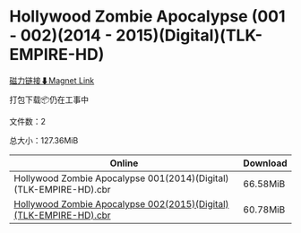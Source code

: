 # Hollywood Zombie Apocalypse (001 - 002)(2014 - 2015)(Digital)(TLK-EMPIRE-HD)

[磁力链接⬇Magnet Link](magnet:?xt=urn:btih:e97e0f71ed433cf3cbe57d074f9df6963b43d955&dn=Hollywood%20Zombie%20Apocalypse%20%28001%20-%20002%29%282014%20-%202015%29%28Digital%29%28TLK-EMPIRE-HD%29)

打包下载📦仍在工事中

文件数：2

总大小：127.36MiB

Online | Download
--- | ---
Hollywood Zombie Apocalypse 001(2014)(Digital)(TLK-EMPIRE-HD).cbr | 66.58MiB
[Hollywood Zombie Apocalypse 002(2015)(Digital)(TLK-EMPIRE-HD).cbr](https://github.com/alicewish/markdown/blob/master/comic/Hollywood-Zombie-Apocalypse-002-2015-Digital-TLK-EMPIRE-HD-cbr.md) | 60.78MiB